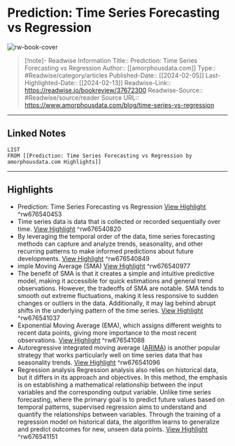 # Prediction: Time Series Forecasting vs Regression

![rw-book-cover](https://readwise-assets.s3.amazonaws.com/static/images/article0.00998d930354.png)
<br>
>[!note]- Readwise Information
>Title:: Prediction: Time Series Forecasting vs Regression
>Author:: [[amorphousdata.com]]
>Type:: #Readwise/category/articles
>Published-Date:: [[2024-02-05]]
>Last-Highlighted-Date:: [[2024-02-13]]
>Readwise-Link:: https://readwise.io/bookreview/37672300
>Readwise-Source:: #Readwise/source/reader
>Source URL:: https://www.amorphousdata.com/blog/time-series-vs-regression
--- 

## Linked Notes
```dataview
LIST
FROM [[Prediction: Time Series Forecasting vs Regression by amorphousdata.com Highlights]]
```

---

## Highlights
- Prediction: Time Series Forecasting vs Regression [View Highlight](https://readwise.io/open/676540453) ^rw676540453
- Time series data is data that is collected or recorded sequentially over time. [View Highlight](https://readwise.io/open/676540820) ^rw676540820
- By leveraging the temporal order of the data, time series forecasting methods can capture and analyze trends, seasonality, and other recurring patterns to make informed predictions about future developments. [View Highlight](https://readwise.io/open/676540849) ^rw676540849
- imple Moving Average (SMA) [View Highlight](https://readwise.io/open/676540977) ^rw676540977
- The benefit of SMA is that it creates a simple and intuitive predictive model, making it accessible for quick estimations and general trend observations. However, the tradeoffs of SMA are notable. SMA tends to smooth out extreme fluctuations, making it less responsive to sudden changes or outliers in the data. Additionally, it may lag behind abrupt shifts in the underlying pattern of the time series. [View Highlight](https://readwise.io/open/676541037) ^rw676541037
- Exponential Moving Average (EMA), which assigns different weights to recent data points, giving more importance to the most recent observations. [View Highlight](https://readwise.io/open/676541088) ^rw676541088
- Autoregressive integrated moving average ([ARIMA](https://otexts.com/fpp3/arima.html)) is another popular strategy that works particularly well on time series data that has seasonality trends. [View Highlight](https://readwise.io/open/676541096) ^rw676541096
- Regression analysis
  Regression analysis also relies on historical data, but it differs in its approach and objectives. In this method, the emphasis is on establishing a mathematical relationship between the input variables and the corresponding output variable. Unlike time series forecasting, where the primary goal is to predict future values based on temporal patterns, supervised regression aims to understand and quantify the relationships between variables. Through the training of a regression model on historical data, the algorithm learns to generalize and predict outcomes for new, unseen data points. [View Highlight](https://readwise.io/open/676541151) ^rw676541151
